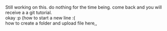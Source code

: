 Still working on this. do nothing for the time being. come back and you will receive a a git tutorial.  
okay :p (how to start a new line :(  
how to create a folder and upload file here,,

